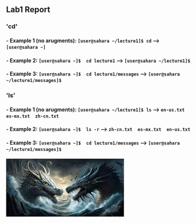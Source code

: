 ## Lab1 Report

### 'cd' 
#### - Example 1 (no arugments): ```[user@sahara ~/lecture1]$ cd``` --> ```[user@sahara ~]```
#### - Example 2: ```[user@sahara ~]$  cd lecture1``` -->  ```[user@sahara ~/lecture1]$```
#### - Example 3: ```[user@sahara ~]$  cd lecture1/messages``` --> ```[user@sahara ~/lecture1/messages]$```

### 'ls'
#### - Example 1 (no arugments): ```[user@sahara ~/lecture1]$ ls``` --> ```en-us.txt  es-mx.txt  zh-cn.txt```
#### - Example 2: ```[user@sahara ~]$  ls -r``` -->  ```zh-cn.txt  es-mx.txt  en-us.txt```
#### - Example 3: ```[user@sahara ~]$  cd lecture1/messages``` --> ```[user@sahara ~/lecture1/messages]$```


![Image](dragon.jpeg)
